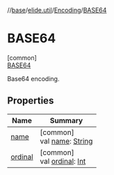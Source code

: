 //[base](../../../../index.md)/[elide.util](../../index.md)/[Encoding](../index.md)/[BASE64](index.md)

# BASE64

[common]\
[BASE64](index.md)

Base64 encoding.

## Properties

| Name | Summary |
|---|---|
| [name](index.md#-372974862%2FProperties%2F-1416663450) | [common]<br>val [name](index.md#-372974862%2FProperties%2F-1416663450): [String](https://kotlinlang.org/api/latest/jvm/stdlib/kotlin/-string/index.html) |
| [ordinal](index.md#-739389684%2FProperties%2F-1416663450) | [common]<br>val [ordinal](index.md#-739389684%2FProperties%2F-1416663450): [Int](https://kotlinlang.org/api/latest/jvm/stdlib/kotlin/-int/index.html) |
